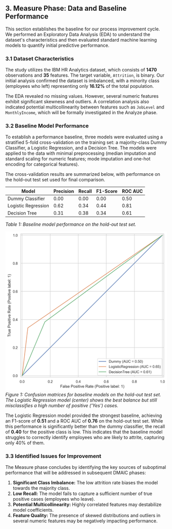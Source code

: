 ## 3. Measure Phase: Data and Baseline Performance

This section establishes the baseline for our process improvement cycle. We performed an Exploratory Data Analysis (EDA) to understand the dataset's characteristics and then evaluated standard machine learning models to quantify initial predictive performance.

### 3.1 Dataset Characteristics

The study utilizes the IBM HR Analytics dataset, which consists of **1470** observations and **35** features. The target variable, `Attrition`, is binary. Our initial analysis confirmed the dataset is imbalanced, with a minority class (employees who left) representing only **16.12%** of the total population.

The EDA revealed no missing values. However, several numeric features exhibit significant skewness and outliers. A correlation analysis also indicated potential multicollinearity between features such as `JobLevel` and `MonthlyIncome`, which will be formally investigated in the Analyze phase.

### 3.2 Baseline Model Performance

To establish a performance baseline, three models were evaluated using a stratified 5-fold cross-validation on the training set: a majority-class Dummy Classifier, a Logistic Regression, and a Decision Tree. The models were applied to the data with minimal preprocessing (median imputation and standard scaling for numeric features; mode imputation and one-hot encoding for categorical features).

The cross-validation results are summarized below, with performance on the hold-out test set used for final comparison.

| Model               | Precision | Recall | F1-Score | ROC AUC |
|---------------------|-----------|--------|----------|---------|
| Dummy Classifier    | 0.00      | 0.00   | 0.00     | 0.50    |
| Logistic Regression | 0.62      | 0.34   | 0.44     | 0.81    |
| Decision Tree       | 0.31      | 0.38   | 0.34     | 0.61    |

*Table 1: Baseline model performance on the hold-out test set.*


![Confusion matrices for baseline models.](../figures/baseline_confusion_matrices.png)
*Figure 1: Confusion matrices for baseline models on the hold-out test set. The Logistic Regression model (center) shows the best balance but still misclassifies a high number of positive ('Yes') cases.*

The Logistic Regression model provided the strongest baseline, achieving an F1-score of **0.51** and a ROC AUC of **0.76** on the hold-out test set. While this performance is significantly better than the dummy classifier, the recall of **0.40** for the positive class is low. This indicates that the baseline model struggles to correctly identify employees who are likely to attrite, capturing only 40% of them.

### 3.3 Identified Issues for Improvement

The Measure phase concludes by identifying the key sources of suboptimal performance that will be addressed in subsequent DMAIC phases:
1.  **Significant Class Imbalance:** The low attrition rate biases the model towards the majority class.
2.  **Low Recall:** The model fails to capture a sufficient number of true positive cases (employees who leave).
3.  **Potential Multicollinearity:** Highly correlated features may destabilize model coefficients.
4.  **Feature Quality:** The presence of skewed distributions and outliers in several numeric features may be negatively impacting performance.